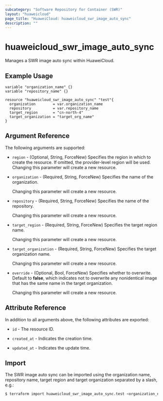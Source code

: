 ```yaml
---
subcategory: "Software Repository for Container (SWR)"
layout: "huaweicloud"
page_title: "HuaweiCloud: huaweicloud_swr_image_auto_sync"
description: ""
---
```


# huaweicloud_swr_image_auto_sync

Manages a SWR image auto sync within HuaweiCloud.

## Example Usage

```hcl
variable "organization_name" {}
variable "repository_name" {}

resource "huaweicloud_swr_image_auto_sync" "test"{
  organization        = var.organization_name
  repository          = var.repository_name
  target_region       = "cn-north-4"
  target_organization = "target_org_name"
}
```

## Argument Reference

The following arguments are supported:

* `region` - (Optional, String, ForceNew) Specifies the region in which to create the resource.
  If omitted, the provider-level region will be used. Changing this parameter will create a new resource.

* `organization` - (Required, String, ForceNew) Specifies the name of the organization.

  Changing this parameter will create a new resource.

* `repository` - (Required, String, ForceNew) Specifies the name of the repository.

  Changing this parameter will create a new resource.

* `target_region` - (Required, String, ForceNew) Specifies the target region name.

  Changing this parameter will create a new resource.

* `target_organization` - (Required, String, ForceNew) Specifies the target organization name.

  Changing this parameter will create a new resource.

* `override` - (Optional, Bool, ForceNew) Specifies whether to overwrite.
  Default to **false**, which indicates not to overwrite
  any nonidentical image that has the same name in the target organization.

  Changing this parameter will create a new resource.

## Attribute Reference

In addition to all arguments above, the following attributes are exported:

* `id` - The resource ID.

* `created_at` - Indicates the creation time.

* `updated_at` - Indicates the update time.

## Import

The SWR image auto sync can be imported using the organization name, repository name,
target region and target organization separated by a slash, e.g.:

```bash
$ terraform import huaweicloud_swr_image_auto_sync.test <organization_name>/<repository_name>/<target_region>/<target_organization>
```
